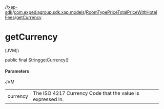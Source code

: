//[xap-sdk](../../../index.md)/[com.expediagroup.sdk.xap.models](../index.md)/[RoomTypePriceTotalPriceWithHotelFees](index.md)/[getCurrency](get-currency.md)

# getCurrency

[JVM]\

public final [String](https://docs.oracle.com/javase/8/docs/api/java/lang/String.html)[getCurrency](get-currency.md)()

#### Parameters

JVM

| | |
|---|---|
| currency | The ISO 4217 Currency Code that the value is expressed in. |
